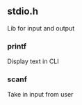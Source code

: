 <!-- @format -->

## stdio.h

Lib for input and output

### printf

Display text in CLI

### scanf

Take in input from user
